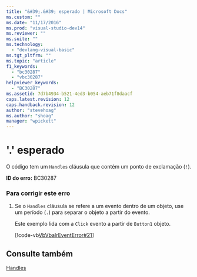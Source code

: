 ```yaml
---
title: "&#39;.&#39; esperado | Microsoft Docs"
ms.custom: ""
ms.date: "11/17/2016"
ms.prod: "visual-studio-dev14"
ms.reviewer: ""
ms.suite: ""
ms.technology: 
  - "devlang-visual-basic"
ms.tgt_pltfrm: ""
ms.topic: "article"
f1_keywords: 
  - "bc30287"
  - "vbc30287"
helpviewer_keywords: 
  - "BC30287"
ms.assetid: 7d7b4934-b521-4ed3-b054-aeb71f8daacf
caps.latest.revision: 12
caps.handback.revision: 12
author: "stevehoag"
ms.author: "shoag"
manager: "wpickett"
---
```

# &#39;.&#39; esperado
O código tem um `Handles` cláusula que contém um ponto de exclamação \(`!`\).  
  
 **ID do erro:** BC30287  
  
### Para corrigir este erro  
  
1.  Se o `Handles` cláusula se refere a um evento dentro de um objeto, use um período \(`.`\) para separar o objeto a partir do evento.  
  
     Este exemplo lida com a `Click` evento a partir de `Button1` objeto.  
  
     [!code-vb[VbVbalrEventError#21](../../visual-basic/misc/codesnippet/VisualBasic/bc30287_1.vb)]  
  
## Consulte também  
 [Handles](../../visual-basic/language-reference/statements/handles-clause.md)